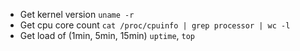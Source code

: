 
* Get kernel version `uname -r`
* Get cpu core count `cat /proc/cpuinfo | grep processor | wc -l`
* Get load of (1min, 5min, 15min)  `uptime`, `top`

